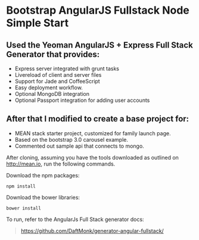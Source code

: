 # Bootstrap AngularJS Fullstack Node Simple Start

## Used the Yeoman AngularJS + Express Full Stack Generator that provides:

 * Express server integrated with grunt tasks
 * Livereload of client and server files
 * Support for Jade and CoffeeScript
 * Easy deployment workflow.
 * Optional MongoDB integration
 * Optional Passport integration for adding user accounts

## After that I modified to create a base project for:

 * MEAN stack starter project, customized for family launch page.
 * Based on the bootstrap 3.0 carousel example.
 * Commented out sample api that connects to mongo.

After cloning, assuming you have the tools downloaded as outlined on http://mean.io, run the following commands.

Download the npm packages:
```
npm install
```

Download the bower libraries:
```
bower install
```

To run, refer to the AngularJs Full Stack generator docs:

> https://github.com/DaftMonk/generator-angular-fullstack/